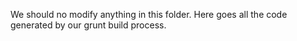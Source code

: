 We should no modify anything in this folder.
Here goes all the code generated by our grunt build process.